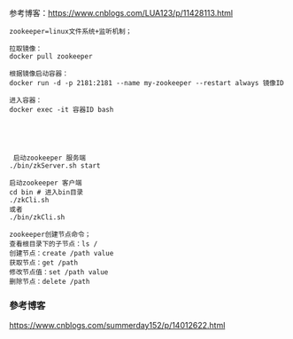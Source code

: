 参考博客：https://www.cnblogs.com/LUA123/p/11428113.html

    zookeeper=linux文件系统+监听机制；
    
    拉取镜像：
    docker pull zookeeper
     
    根据镜像启动容器：
    docker run -d -p 2181:2181 --name my-zookeeper --restart always 镜像ID
    
    进入容器：
    docker exec -it 容器ID bash
     
     
     
     
     
     启动zookeeper 服务端
    ./bin/zkServer.sh start
    
    启动zookeeper 客户端
    cd bin # 进入bin目录
    ./zkCli.sh
    或者
    ./bin/zkCli.sh
    
    zookeeper创建节点命令；
    查看根目录下的子节点：ls /
    创建节点：create /path value
    获取节点：get /path
    修改节点值：set /path value
    删除节点：delete /path
    
### 參考博客
https://www.cnblogs.com/summerday152/p/14012622.html
